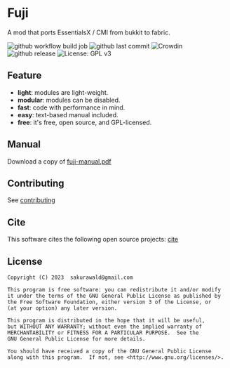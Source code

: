 # Fuji

A mod that ports EssentialsX / CMI from bukkit to fabric.

![github workflow build job](https://img.shields.io/github/actions/workflow/status/sakurawald/fuji/build.yml)
![github last commit](https://img.shields.io/github/last-commit/sakurawald/fuji)
![Crowdin](https://badges.crowdin.net/fuji-fabric/localized.svg)
![github release](https://img.shields.io/github/v/release/sakurawald/fuji)
![License: GPL v3](https://img.shields.io/badge/License-GPLv3-blue.svg)

## Feature

- **light**: modules are light-weight.
- **modular**: modules can be disabled.
- **fast**: code with performance in mind.
- **easy**: text-based manual included.
- **free**: it's free, open source, and GPL-licensed.

## Manual

Download a copy of [fuji-manual.pdf](
https://github.com/sakurawald/fuji/raw/dev/docs/release/fuji.pdf)

## Contributing

See [contributing](https://github.com/sakurawald/fuji/blob/dev/CONTRIBUTING.md)

## Cite

This software cites the following open source
projects: [cite](https://github.com/sakurawald/fuji/blob/dev/CITE)

## License

```
Copyright (C) 2023  sakurawald@gmail.com

This program is free software: you can redistribute it and/or modify
it under the terms of the GNU General Public License as published by
the Free Software Foundation, either version 3 of the License, or
(at your option) any later version.

This program is distributed in the hope that it will be useful,
but WITHOUT ANY WARRANTY; without even the implied warranty of
MERCHANTABILITY or FITNESS FOR A PARTICULAR PURPOSE.  See the
GNU General Public License for more details.

You should have received a copy of the GNU General Public License
along with this program.  If not, see <http://www.gnu.org/licenses/>.
```
